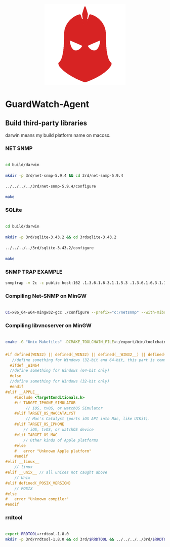 <div style="text-align:center"><img src="res/guardwatch.png"/></div>

GuardWatch-Agent
================

## Build third-party libraries

darwin means my build platform name on macosx.

### NET SNMP

```bash

cd build/darwin

mkdir -p 3rd/net-snmp-5.9.4 && cd 3rd/net-snmp-5.9.4

../../../../3rd/net-snmp-5.9.4/configure

make
```

### SQLite

```bash

cd build/darwin

mkdir -p 3rd/sqlite-3.43.2 && cd 3rdsqlite-3.43.2

../../../../3rd/sqlite-3.43.2/configure

make
```

### SNMP TRAP EXAMPLE

```bash
snmptrap -v 2c -c public host:162 .1.3.6.1.6.3.1.1.5.3 .1.3.6.1.6.3.1.1.5.3 ifIndex i 2 ifAdminStatus i 1 ifOperStatus i 1
```

### Compiling Net-SNMP on MinGW

```bash

CC=x86_64-w64-mingw32-gcc ./configure --prefix="c:/netsnmp" --with-mibdirs="c:/netsnmp/mibs" --with-mib-modules="agentx disman/event-mib winExtDLL examples/example" --disable-embedded-perl --without-perl-modules --without-openssl --host=x86_64-w64-mingw32

```

### Compiling libvncserver on MinGW

```bash

cmake -G "Unix Makefiles" -DCMAKE_TOOLCHAIN_FILE=~/export/bin/toolchain-mingw32-x86_64.cmake -DWITH_OPENSSL=OFF -DWITH_GCRYPT=OFF ../..

```

###

```c
#if defined(WIN32) || defined(_WIN32) || defined(__WIN32__) || defined(__NT__)
   //define something for Windows (32-bit and 64-bit, this part is common)
  #ifdef _WIN64
  //define something for Windows (64-bit only)
  #else
  //define something for Windows (32-bit only)
  #endif
#elif __APPLE__
    #include <TargetConditionals.h>
    #if TARGET_IPHONE_SIMULATOR
         // iOS, tvOS, or watchOS Simulator
    #elif TARGET_OS_MACCATALYST
         // Mac's Catalyst (ports iOS API into Mac, like UIKit).
    #elif TARGET_OS_IPHONE
        // iOS, tvOS, or watchOS device
    #elif TARGET_OS_MAC
        // Other kinds of Apple platforms
    #else
    #   error "Unknown Apple platform"
    #endif
#elif __linux__
    // linux
#elif __unix__ // all unices not caught above
    // Unix
#elif defined(_POSIX_VERSION)
    // POSIX
#else
#   error "Unknown compiler"
#endif
```

### rrdtool

```bash

export RRDTOOL=rrdtool-1.8.0
mkdir -p 3rd/rrdtool-1.8.0 && cd 3rd/$RRDTOOL && ../../../../3rd/$RRDTOOL/configure && make
```